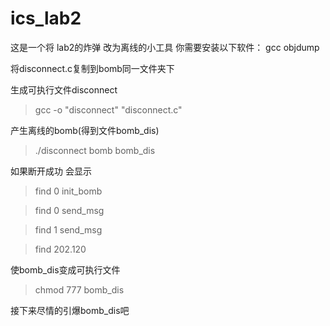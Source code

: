 ics_lab2
========
这是一个将 lab2的炸弹 改为离线的小工具
你需要安装以下软件：
gcc objdump

将disconnect.c复制到bomb同一文件夹下

生成可执行文件disconnect
> gcc -o "disconnect" "disconnect.c" 

产生离线的bomb(得到文件bomb_dis)
> ./disconnect bomb bomb_dis

如果断开成功 会显示
>find 0 init_bomb

>find 0 send_msg

>find 1 send_msg

>find 202.120

使bomb_dis变成可执行文件
> chmod 777 bomb_dis

接下来尽情的引爆bomb_dis吧
